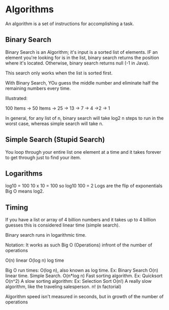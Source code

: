 # Algorithms
An algorithm is a set of instructions for accomplishing a task. 

## Binary Search

Binary Search is an Algorithm; it's input is a sorted list of elements. IF an element you're looking for is in the list, binary search returns the position where it's located. Otherwise, binary search returns null (-1 in Java).

This search only works when the list is sorted first.

With Binary Search, YOu guess the middle number and eliminate half the remaining numbers every time.

Illustrated: 

100 Items -> 50 Items -> 25 -> 13 -> 7 -> 4 ->2 -> 1

In general, for any list of n, binary search will take log2 n steps to run in the worst case, whereas simple search will take n.

## Simple Search (Stupid Search)
You loop through your entire list one element at a time and it takes forever to get through just to find your item.

## Logarithms

log10 = 100 
10 x 10 = 100 so log10 100 = 2
Logs are the flip of exponentials
Big O means log2. 

## Timing 
If you have a list or array of 4 billion numbers and it takes up to 4 billion guesses this is considered linear time (simple search).

Binary search runs in logarithmic time.

Notation:
It works as such Big O (Operations) infront of the number of operations 

O(n) linear
O(log n) log time

Big O run times: 
O(log n), also known as log time. Ex: Binary Search
O(n) linear time. Simple Search.
O(n*log n) Fast sorting algorithm. Ex: Quicksort
O(n^2) A slow sorting algorithm: Ex: Selection Sort
O(n!) A really slow algorithm, like the traveling salesperson. n! (n factorial)

Algorithm speed isn't measured in seconds, but in growth of the number of operations